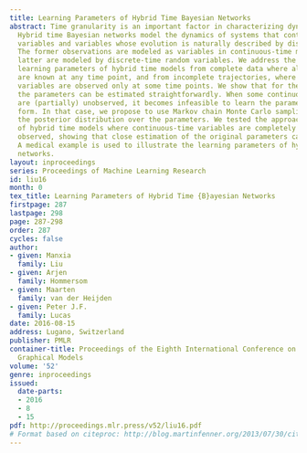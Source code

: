 ```yaml
---
title: Learning Parameters of Hybrid Time Bayesian Networks
abstract: Time granularity is an important factor in characterizing dynamical systems.
  Hybrid time Bayesian networks model the dynamics of systems that contain both irregularly-timed
  variables and variables whose evolution is naturally described by discrete time.
  The former observations are modeled as variables in continuous-time manner and the
  latter are modeled by discrete-time random variables. We address the problem of
  learning parameters of hybrid time models from complete data where all the states
  are known at any time point, and from incomplete trajectories, where continuous-time
  variables are observed only at some time points. We show that for the complete case,
  the parameters can be estimated straightforwardly. When some continuous-time variables
  are (partially) unobserved, it becomes infeasible to learn the parameters in closed
  form. In that case, we propose to use Markov chain Monte Carlo sampling to estimate
  the posterior distribution over the parameters. We tested the approach on a number
  of hybrid time models where continuous-time variables are completely or partially
  observed, showing that close estimation of the original parameters can be recovered.
  A medical example is used to illustrate the learning parameters of hybrid time Bayesian
  networks.
layout: inproceedings
series: Proceedings of Machine Learning Research
id: liu16
month: 0
tex_title: Learning Parameters of Hybrid Time {B}ayesian Networks
firstpage: 287
lastpage: 298
page: 287-298
order: 287
cycles: false
author:
- given: Manxia
  family: Liu
- given: Arjen
  family: Hommersom
- given: Maarten
  family: van der Heijden
- given: Peter J.F.
  family: Lucas
date: 2016-08-15
address: Lugano, Switzerland
publisher: PMLR
container-title: Proceedings of the Eighth International Conference on Probabilistic
  Graphical Models
volume: '52'
genre: inproceedings
issued:
  date-parts:
  - 2016
  - 8
  - 15
pdf: http://proceedings.mlr.press/v52/liu16.pdf
# Format based on citeproc: http://blog.martinfenner.org/2013/07/30/citeproc-yaml-for-bibliographies/
---
```

